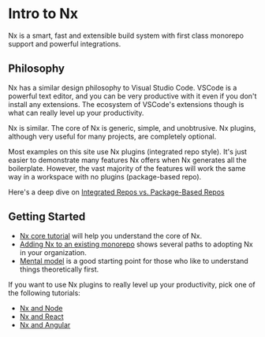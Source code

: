 # Intro to Nx

Nx is a smart, fast and extensible build system with first class monorepo support and powerful integrations.

## Philosophy

Nx has a similar design philosophy to Visual Studio Code. VSCode is a powerful text editor, and you can be very productive
with it even if you don't install any extensions. The ecosystem of VSCode's extensions though is what can really level
up your productivity.

Nx is similar. The core of Nx is generic, simple, and unobtrusive. Nx plugins, although very useful for many projects,
are completely optional.

Most examples on this site use Nx plugins (integrated repo style). It's just easier to demonstrate many features Nx offers when Nx generates all
the boilerplate. However, the vast majority of the features will work the same way in a workspace with no plugins (package-based repo).

Here's a deep dive on [Integrated Repos vs. Package-Based Repos](/concepts/integrated-vs-package-based)

## Getting Started

- [Nx core tutorial](/core-tutorial/01-create-blog) will help you understand the core of Nx.
- [Adding Nx to an existing monorepo](/recipes/adopting-nx/adding-to-monorepo) shows several paths to adopting Nx in your organization.
- [Mental model](/concepts/mental-model) is a good starting point for those who like to understand things theoretically first.

If you want to use Nx plugins to really level up your productivity, pick one of the following tutorials:

- [Nx and Node](/node-tutorial/01-create-application)
- [Nx and React](/react-tutorial/01-create-application)
- [Nx and Angular](/angular-tutorial/01-create-application)
